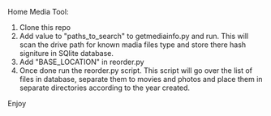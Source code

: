 Home Media Tool:

1. Clone this repo
2. Add value to "paths_to_search" to getmediainfo.py and run. This will scan the drive path for known madia files type and store there hash signiture in SQlite database.
3. Add "BASE_LOCATION" in reorder.py
4. Once done run the reorder.py script. This script will go over the list of files in database, separate them to movies and photos and place them in separate directories according to the year created.

Enjoy
